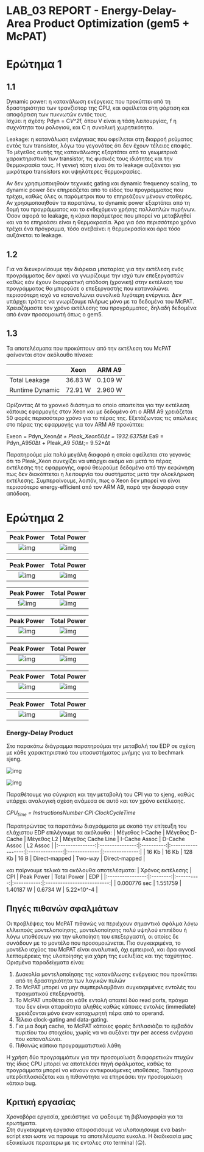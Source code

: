 # LAB_03 REPORT - Energy-Delay-Area Product Optimization (gem5 + McPAT)

# Ερώτημα 1
## 1.1 


Dynamic power: η κατανάλωση ενέργειας που προκύπτει από τη δραστηριότητα των τρανζίστορ της CPU, και οφείλεται στη φόρτιση και αποφόρτιση των πυκνωτών εντός τους.  
Ισχύει η σχέση: Pdyn = C*V^2*f,
όπου V είναι η τάση λειτουργίας, f η συχνότητα του ρολογιού, και C η συνολική χωρητικότητα. 
 
Leakage: η κατανάλωση ενέργειας που οφείλεται στη διαρροή ρεύματος εντός των transistor, λόγω του γεγονότος ότι δεν έχουν τέλειες επαφές. Το μέγεθος αυτής της κατανάλωσης εξαρτάται από τα γεωμετρικά χαρακτηριστικά των transistor, τις φυσικές τους ιδιότητες και την θερμοκρασία τους. Η γενική τάση είναι ότι το leakage αυξάνεται για μικρότερα transistors και υψηλότερες θερμοκρασίες. 

Αν δεν χρησιμοποιηθούν τεχνικές gating και dynamic frequency scaling, το dynamic power δεν επηρεάζεται από το είδος του προγράμματος που τρέχει, καθώς όλες οι παράμετροι που το επηρεάζουν μένουν σταθερές. Αν χρησιμοποιηθούν τα παραπάνω, το dynamic power εξαρτάται από τη δομή του προγράμματος και το ενδεχόμενο χρήσης πολλαπλών πυρήνων.  Όσον αφορά το leakage, η κύρια παράμετρος που μπορεί να μεταβληθεί και να το επηρεάσει είναι η θερμοκρασία. Άρα για όσο περισσότερο χρόνο τρέχει ένα πρόγραμμα, τόσο ανεβαίνει η θερμοκρασία και άρα τόσο αυξάνεται το leakage.  

## 1.2

Για να διευκρινίσουμε την διάρκεια μπαταρίας για την εκτέλεση ενός προγράμματος δεν αρκεί να γνωρίζουμε την ισχύ των επεξεργαστών καθώς εάν έχουν διαφορετική απόδοση (χρονική) στην εκτέλεση του προγράμματος θα μπορούσε ο επεξεργαστής που καταναλώνει περισσότερη ισχύ να καταναλώνει συνολικά λιγότερη ενέργεια. Δεν υπάρχει τρόπος να γνωρίζουμε πλήρως μόνο με τα δεδομένα του McPAT. Χρειαζόμαστε τον χρόνο εκτέλεσης του προγράμματος, δηλαδή δεδομένα από έναν προσομοιωτή όπως ο gem5.

## 1.3

Τα αποτελέσματα που προκύπτουν από την εκτέλεση του McPAT φαίνονται στον ακόλουθο πίνακα:
<table>
     <thead>
        <tr >
            <th > </th>
            <th >Xeon</th>
            <th >ARM A9</th>
        </tr>
    </thead>
    <tbody>
        <tr >
            <td >Total Leakage</td>
            <td >36.83 W</td>
            <td >0.109 W</td>
        </tr>
        <tr>
            <td >Runtime Dynamic</td>
            <td >72.91 W</td>
            <td >2.960 W</td>
        </tr>

   </tbody>
</table>

Ορίζοντας Δt το χρονικό διάστημα το οποίο απαιτείται για την εκτέλεση κάποιας εφαρμογής στον Xeon και με δεδομένο ότι ο ARM A9 χρειάζεται 50 φορές περισσότερο χρόνο για το πέρας της. Εξετάζωντας τις απώλειες στο πέρας της εφαρμογής για τον ARM A9 προκύπτει:

Εxeon = Pdyn_Xeon*Δt + Pleak_Xeon*50*Δt = 1932.6375*Δt
Εa9 = Pdyn_A9*50*Δt + Pleak_A9 *50*Δt;= 9.52*Δt

Παρατηρούμε μία πολύ μεγάλη διαφορά η οποία οφείλεται στο γεγονός ότι το Pleak_Xeon συνεχίζει να υπάρχει ακόμα και μετά το πέρας εκτέλεσης της εφαρμογής, αφού θεωρούμε δεδομένο από την εκφώνηση πως δεν διακόπτεται η λειτουργία του συστήματος μετά την ολοκλήρωση εκτέλεσης. Συμπεραίνουμε, λοιπόν, πως ο Xeon δεν μπορεί να είναι περισσότερο energy-efficient από τον ARM A9, παρά την διαφορά στην απόδοση.


# Ερώτημα 2


<!-- Πληροφορίες για το delay - energy

Το delay είναι ο χρόνος εκτέλεσης του προγράμματος και θα το βρούμε από τα στατιστικά του gem5: στο αρχείο stats.txt το sim_seconds.
Το energy υπολογίζεται ως εξής : energy = (leakage + Runtime dynamic) * time
Χρησιμοποιούμε το script print_energy.py που δόθηκε, τροποποιημένο ,για να αυτοματοποιήσουμε τη διαδικασία.
Μέτρηση EDAP στα προηγούμενα benchmarks - επιλογή βέλτιστων προδιαγραφών

Επειδή το EDAP είναι πολυ διαφορετικό για τα benchmarks βοηθάει οπτικά αυτή τη φορά να παρουσιαστεί κάθε benchmark σε δικό του γράφημα.
Με μωβ είναι η default τιμή και με κίτρινο η τιμή με την εκάστοτε παράμετρο αλλαγμένη για εύκολη σύγκριση. Όλες οι μετρήσεις στο αρχείο data.csv


Στα ακόλουθα γραφήματα παρουσιάζεται η μεταβολή της συνολικής ενέργειας, καθώς και της μέγιστης ισχύς, σε σχέση με κάθε παράμετρο του υποσυστήματος μνήμης. Η συνολική ενέργεια υπολογίζεται ως:

TotalPower = RuntimeDynamic + SubthresholdLeakage + GateLeakage -->


Peak Power             |  Total Power
:-------------------------:|:-------------------------:
![img](Plots/peak_power/ICS.jpg) |  ![img](Plots/total_power/ICS.jpg)

Peak Power             |  Total Power
:-------------------------:|:-------------------------:
![img](Plots/peak_power/ICA.jpg) |  ![img](Plots/total_power/ICA.jpg)

Peak Power             |  Total Power
:-------------------------:|:-------------------------:
!![img](Plots/peak_power/CLS.jpg) |  ![img](Plots/total_power/CLS.jpg)

Peak Power             |  Total Power
:-------------------------:|:-------------------------:
![img](Plots/peak_power/DCA.jpg) |  ![img](Plots/total_power/DCA.jpg)

Peak Power             |  Total Power
:-------------------------:|:-------------------------:
![img](Plots/peak_power/DCS.jpg) |  ![img](Plots/total_power/DCS.jpg)

Peak Power             |  Total Power
:-------------------------:|:-------------------------:
![img](Plots/peak_power/L2CA.jpg) |  ![img](Plots/total_power/L2CA.jpg)

Peak Power             |  Total Power
:-------------------------:|:-------------------------:
![img](Plots/peak_power/L2CS.jpg) |  ![img](Plots/total_power/L2CS.jpg)


### Energy-Delay Product
Στο παρακάτω διάγραμμα παρατηρούμαι την μεταβολή του EDP σε σχέση με κάθε χαρακτηριστικό του υποσυστήματος μνήμης για το bechmark sjeng.

![img](Plots/EDP.jpg)

![img](Plots/Sjeng_CPI.jpg)

Παραθέτουμε για σύγκριση και την μεταβολή του CPI για το sjeng, καθώς υπάρχει αναλογική σχέση ανάμεσα σε αυτό και τον χρόνο εκτέλεσης.

*CPU<sub>time</sub> = InstructionsNumber&#8901;CPI&#8901;ClockCycleTime*

Παρατηρώντας τα παραπάνω διαγράμματα με σκοπό την επίτευξη του ελάχιστου EDP επιλέγουμε τα ακόλουθα:
| Μέγεθος I-Cache | Μέγεθος D-Cache | Μέγεθος L2 | Μέγεθος Cache Line |  I-Cache Assoc | D-Cache Assoc |    L2 Assoc    |
|:---------------:|:---------------:|:----------:|:------------------:|:--------------:|:-------------:|:--------------:|
|      16 Kb      |      16 Kb      |   128 Kb   |        16 B        | Direct-mapped |    Two-way    | Direct-mapped |

και παίρνουμε τελικά τα ακόλουθα αποτελέσματα:
| Χρόνος εκτέλεσης |    CPI   | Peak Power | Total Power |            EDP             |
|:----------------:|:--------:|:----------:|:-----------:|:--------------------------:|
|   0.000776 sec   | 1.551759 |  1.40187 W |   0.6734 W  | 5.22*10^-4 |

## Πηγές πιθανών σφαλμάτων

Οι προβλέψεις του McPAT πιθανώς να περιέχουν σημαντικό σφάλμα λόγω ελλειπούς μοντελοποίησης, μοντελοποίησης πολύ υψηλού επιπέδου ή λόγω υποθέσεων για την υλοποίηση του επεξεργαστή, οι οποίες δε συνάδουν με το μοντέλο που προσομοιώνεται. Πιο συγκεκριμένα, το μοντέλο ισχύος του McPAT είναι αναλυτικό, όχι εμπειρικό, και άρα αγνοεί λεπτομέρειες της υλοποίησης για χάρη της ευελιξίας και της ταχύτητας. Ορισμένα παραδείγματα είναι:
1. Δυσκολία μοντελοποίησης της κατανάλωσης ενέργειας που προκύπτει από τη δραστηριότητα των λογικών πυλών
2. Το McPAT μπορεί να μην συμπεριλαμβάνει συγκεκριμένες εντολές του πραγματικού επεξεργαστή. 
3. Το McPAT υποθέτει ότι κάθε εντολή απαιτεί δύο read ports, πράγμα που δεν είναι απαραίτητα αληθές καθώς κάποιες εντολές (immediate) χρειάζονται μόνο έναν καταχωρητή πέρα από το operand.
4. Τέλειο clock-gating and data-gating. 
5. Για μια δομή cache, το McPAT κάποιες φορές διπλασιάζει το εμβαδόν πυριτίου του στοιχείου, χωρίς να να αυξάνει την per access ενέργεια που καταναλώνει.
6. Πιθανώς κάποια προγραμματιστικά λάθη

Η χρήση δύο προγραμμάτων για την προσομοίωση διαφορετικών πτυχών της ίδιας CPU μπορεί να αποτελέσει πηγή σφάλματος, καθώς τα προγράμματα μπορεί να κάνουν αντικρουόμενες υποθέσεις. Ταυτόχρονα υπερδιπλασιάζεται και η πιθανότητα να επηρεάσει την προσομοίωση κάποιο bug.


<h2> Κριτική εργασίας </h2>

Χρονοβόρα εργασία, χρειάστηκε να ψαξουμε τη βιβλιογραφία για τα ερωτήματα.  
Στη συγκεκριμενη εργασια αποφασισουμε να υλοποιησουμε ενα bash-script ετσι ωστε να παρουμε τα αποτελέσματα ευκολα. Η διαδικασία μας εξοικείωσε περαιτερω με τις εντολες στο terminal (😛). 

